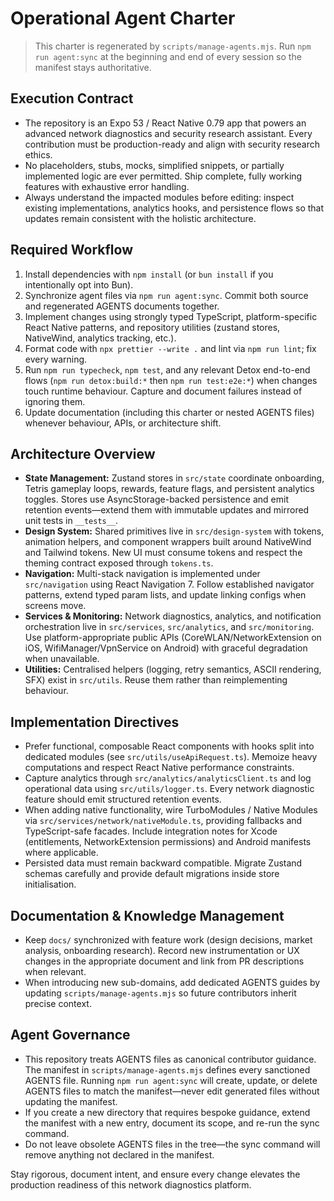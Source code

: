 # Operational Agent Charter

> This charter is regenerated by `scripts/manage-agents.mjs`. Run `npm run agent:sync` at the beginning and end of every session so the manifest stays authoritative.

## Execution Contract
- The repository is an Expo 53 / React Native 0.79 app that powers an advanced network diagnostics and security research assistant. Every contribution must be production-ready and align with security research ethics.
- No placeholders, stubs, mocks, simplified snippets, or partially implemented logic are ever permitted. Ship complete, fully working features with exhaustive error handling.
- Always understand the impacted modules before editing: inspect existing implementations, analytics hooks, and persistence flows so that updates remain consistent with the holistic architecture.

## Required Workflow
1. Install dependencies with `npm install` (or `bun install` if you intentionally opt into Bun).
2. Synchronize agent files via `npm run agent:sync`. Commit both source and regenerated AGENTS documents together.
3. Implement changes using strongly typed TypeScript, platform-specific React Native patterns, and repository utilities (zustand stores, NativeWind, analytics tracking, etc.).
4. Format code with `npx prettier --write .` and lint via `npm run lint`; fix every warning.
5. Run `npm run typecheck`, `npm test`, and any relevant Detox end-to-end flows (`npm run detox:build:*` then `npm run test:e2e:*`) when changes touch runtime behaviour. Capture and document failures instead of ignoring them.
6. Update documentation (including this charter or nested AGENTS files) whenever behaviour, APIs, or architecture shift.

## Architecture Overview
- **State Management:** Zustand stores in `src/state` coordinate onboarding, Tetris gameplay loops, rewards, feature flags, and persistent analytics toggles. Stores use AsyncStorage-backed persistence and emit retention events—extend them with immutable updates and mirrored unit tests in `__tests__`.
- **Design System:** Shared primitives live in `src/design-system` with tokens, animation helpers, and component wrappers built around NativeWind and Tailwind tokens. New UI must consume tokens and respect the theming contract exposed through `tokens.ts`.
- **Navigation:** Multi-stack navigation is implemented under `src/navigation` using React Navigation 7. Follow established navigator patterns, extend typed param lists, and update linking configs when screens move.
- **Services & Monitoring:** Network diagnostics, analytics, and notification orchestration live in `src/services`, `src/analytics`, and `src/monitoring`. Use platform-appropriate public APIs (CoreWLAN/NetworkExtension on iOS, WifiManager/VpnService on Android) with graceful degradation when unavailable.
- **Utilities:** Centralised helpers (logging, retry semantics, ASCII rendering, SFX) exist in `src/utils`. Reuse them rather than reimplementing behaviour.

## Implementation Directives
- Prefer functional, composable React components with hooks split into dedicated modules (see `src/utils/useApiRequest.ts`). Memoize heavy computations and respect React Native performance constraints.
- Capture analytics through `src/analytics/analyticsClient.ts` and log operational data using `src/utils/logger.ts`. Every network diagnostic feature should emit structured retention events.
- When adding native functionality, wire TurboModules / Native Modules via `src/services/network/nativeModule.ts`, providing fallbacks and TypeScript-safe facades. Include integration notes for Xcode (entitlements, NetworkExtension permissions) and Android manifests where applicable.
- Persisted data must remain backward compatible. Migrate Zustand schemas carefully and provide default migrations inside store initialisation.

## Documentation & Knowledge Management
- Keep `docs/` synchronized with feature work (design decisions, market analysis, onboarding research). Record new instrumentation or UX changes in the appropriate document and link from PR descriptions when relevant.
- When introducing new sub-domains, add dedicated AGENTS guides by updating `scripts/manage-agents.mjs` so future contributors inherit precise context.

## Agent Governance
- This repository treats AGENTS files as canonical contributor guidance. The manifest in `scripts/manage-agents.mjs` defines every sanctioned AGENTS file. Running `npm run agent:sync` will create, update, or delete AGENTS files to match the manifest—never edit generated files without updating the manifest.
- If you create a new directory that requires bespoke guidance, extend the manifest with a new entry, document its scope, and re-run the sync command.
- Do not leave obsolete AGENTS files in the tree—the sync command will remove anything not declared in the manifest.

Stay rigorous, document intent, and ensure every change elevates the production readiness of this network diagnostics platform.
